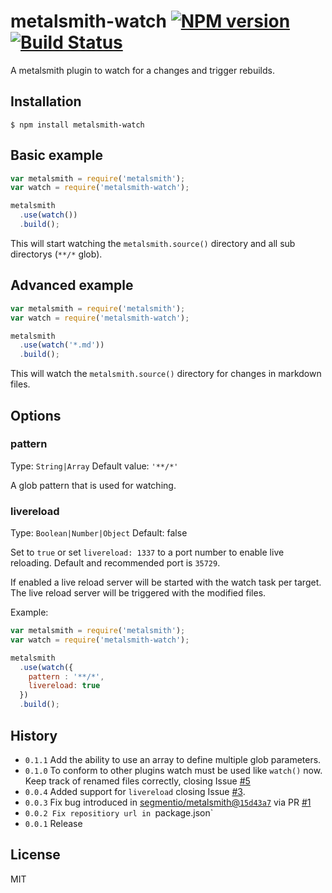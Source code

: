 # metalsmith-watch [![NPM version](https://badge.fury.io/js/metalsmith-watch.svg)](http://badge.fury.io/js/metalsmith-watch) [![Build Status](https://travis-ci.org/FWeinb/metalsmith-watch.svg?branch=master)](https://travis-ci.org/FWeinb/metalsmith-watch)

  A metalsmith plugin to watch for a changes and trigger rebuilds.

## Installation

    $ npm install metalsmith-watch

## Basic example 

```js
var metalsmith = require('metalsmith');
var watch = require('metalsmith-watch');

metalsmith
  .use(watch())
  .build();
```

This will start watching the `metalsmith.source()` directory and all sub directorys (`**/*` glob).

## Advanced example

```js
var metalsmith = require('metalsmith');
var watch = require('metalsmith-watch');

metalsmith
  .use(watch('*.md'))
  .build();
```

This will watch the `metalsmith.source()` directory for changes in markdown files. 

## Options

### pattern 
Type: `String|Array`
Default value: `'**/*'`

A glob pattern that is used for watching.

### livereload
Type: `Boolean|Number|Object`
Default: false

Set to `true` or set `livereload: 1337` to a port number to enable live reloading. Default and recommended port is `35729`.

If enabled a live reload server will be started with the watch task per target. The live reload server will be triggered with the modified files.

Example:
```js
var metalsmith = require('metalsmith');
var watch = require('metalsmith-watch');

metalsmith
  .use(watch({
    pattern : '**/*',
    livereload: true
  })
  .build();
```

## History

  * `0.1.1` Add the ability to use an array to define multiple glob parameters.  
  * `0.1.0` To conform to other plugins watch must be used like `watch()` now. Keep track of renamed files correctly, closing Issue [#5](../../issues/5) 
  * `0.0.4` Added support for `livereload` closing Issue [#3](../../issues/3).
  * `0.0.3` Fix bug introduced in [segmentio/metalsmith@`15d43a7`](https://github.com/segmentio/metalsmith/commit/15d43a77734067f2f958ad198884d06dde5ac15f) via PR [#1](../../pull/1)
  * `0.0.2 Fix repositiory url in `package.json`
  * `0.0.1` Release 

## License

  MIT